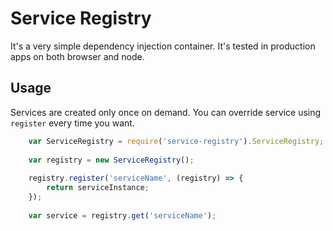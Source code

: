 # Service Registry

It's a very simple dependency injection container. It's tested in production apps on both browser and node.

## Usage

Services are created only once on demand. You can override service using `register` every time you want. 

```js
    var ServiceRegistry = require('service-registry').ServiceRegistry;
    
    var registry = new ServiceRegistry();
    
    registry.register('serviceName', (registry) => {
        return serviceInstance;
    });
    
    var service = registry.get('serviceName');
```